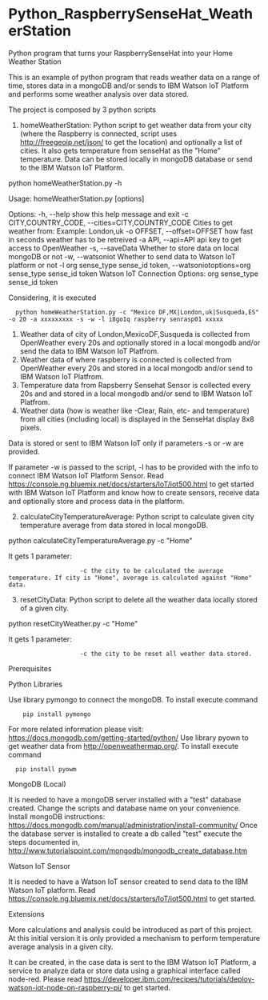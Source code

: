 # Python_RaspberrySenseHat_WeatherStation
Python program that turns your RaspberrySenseHat into your Home Weather Station

This is an example of python program that reads weather data on a range of time, stores data in a mongoDB and/or sends to IBM Watson IoT Platform and performs some weather analysis over data stored.

The project is composed by 3 python scripts

1. homeWeatherStation: Python script to get weather data from your city (where the Raspberry is connected, script uses http://freegeoip.net/json/ to get the location) and optionally a list of cities. It also gets temperature from senseHat as the "Home" temperature. Data can be stored locally in mongoDB database or send to the IBM Watson IoT Platform.

  python homeWeatherStation.py -h

  Usage: homeWeatherStation.py [options]

  Options:
    -h, --help            show this help message and exit
    -c CITY,COUNTRY_CODE, --cities=CITY,COUNTRY_CODE
                          Cities to get weather from: Example: London,uk
    -o OFFSET, --offset=OFFSET
                          how fast in seconds weather has to be retreived
    -a API, --api=API     api key to get access to OpenWeather
    -s, --saveData        Whether to store data on local mongoDB or not
    -w, --watsoniot       Whether to send data to Watson IoT platform or not
    -l org sense_type sense_id token, --watsoniotoptions=org sense_type sense_id token
                          Watson IoT Connection Options: org sense_type sense_id
                          token

  Considering, it is executed

      python homeWeatherStation.py -c "Mexico DF,MX|London,uk|Susqueda,ES" -o 20 -a xxxxxxxxx -s -w -l i8go1q raspberry senrasp01 xxxxx

  1. Weather data of city of London,MexicoDF,Susqueda is collected from OpenWeather every 20s and optionally stored in a local mongodb and/or send the data to IBM Watson IoT Platfrom.
  2. Weather data of where raspberry is connected is collected from OpenWeather every 20s and stored in a local mongodb and/or send to IBM Watson IoT Platfrom.
  3. Temperature data from Rapsberry Sensehat Sensor is collected every 20s and and stored in a local mongodb and/or send to IBM Watson IoT Platfrom.
  4. Weather data (how is weather like -Clear, Rain, etc- and temperature) from all cities (including local) is displayed in the SenseHat display 8x8 pixels.

  Data is stored or sent to IBM Watson IoT only if parameters -s or -w are provided.

  If parameter -w is passed to the script, -l has to be provided with the info to connect IBM Watson IoT Platform Sensor. Read https://console.ng.bluemix.net/docs/starters/IoT/iot500.html to get started with IBM Watson IoT Platform and know how to create sensors, receive data and optionally store and process data in the platform.

2. calculateCityTemperatureAverage: Python script to calculate given city temperature average from data stored in local mongoDB.

  python calculateCityTemperatureAverage.py -c "Home"

  It gets 1 parameter:

                        -c the city to be calculated the average temperature. If city is "Home", average is calculated against "Home" data.

3. resetCityData: Python script to delete all the weather data locally stored of a given city.

  python resetCityWeather.py -c "Home"

  It gets 1 parameter:

                        -c the city to be reset all weather data stored.  
Prerequisites

  Python Libraries


  Use library pymongo to connect the mongoDB. To install execute command

        pip install pymongo

  For more related information please visit: https://docs.mongodb.com/getting-started/python/
  Use library pyown to get weather data from http://openweathermap.org/. To install execute command

      pip install pyowm

  MongoDB (Local)


  It is needed to have a mongoDB server installed with a "test" database created. Change the scripts and database name on your convenience.
  Install mongoDB instructions: https://docs.mongodb.com/manual/administration/install-community/
  Once the database server is installed to create a db called "test" execute the steps documented in,
     http://www.tutorialspoint.com/mongodb/mongodb_create_database.htm

  Watson IoT Sensor


  It is needed to have a Watson IoT sensor created to send data to the IBM Watson IoT platform. Read https://console.ng.bluemix.net/docs/starters/IoT/iot500.html to get started.

  Extensions


  More calculations and analysis could be introduced as part of this project. At this initial version it is only provided a mechanism to perform temperature average analysis in a given city.

  It can be created, in the case data is sent to the IBM Watson IoT Platform, a service to analyze data or store data using a graphical interface called node-red. Please read https://developer.ibm.com/recipes/tutorials/deploy-watson-iot-node-on-raspberry-pi/ to get started.
